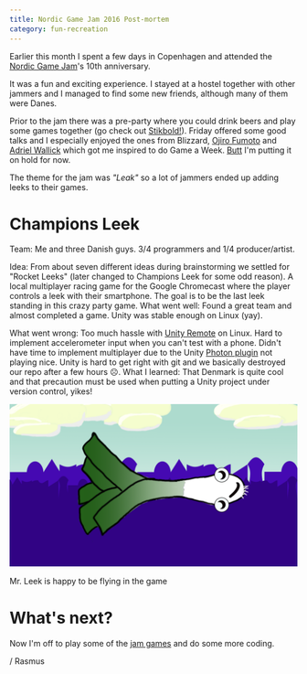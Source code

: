 ```yaml
---
title: Nordic Game Jam 2016 Post-mortem
category: fun-recreation
---
```

Earlier this month I spent a few days in Copenhagen and attended the [Nordic Game Jam](https://www.nordicgamejam.com/)'s 10th anniversary.

It was a fun and exciting experience. I stayed at a hostel together with other jammers and I managed to find some new friends, although many of them were Danes.

Prior to the jam there was a pre-party where you could drink beers and play some games together (go check out [Stikbold!](http://www.stikbold.com/)). Friday offered some good talks and I especially enjoyed the ones from Blizzard, [Ojiro Fumoto](https://twitter.com/moppin_) and [Adriel Wallick](https://msminotaur.com/) which got me inspired to do Game a Week. [Butt](https://butt.holdings/fionna-butts.gif) I'm putting it on hold for now.

The theme for the jam was *"Leak"* so a lot of jammers ended up adding leeks to their games.

# Champions Leek

Team: Me and three Danish guys. 3/4 programmers and 1/4 producer/artist.

Idea: From about seven different ideas during brainstorming we settled for "Rocket Leeks" (later changed to Champions Leek for some odd reason). A local multiplayer racing game for the Google Chromecast where the player controls a leek with their smartphone. The goal is to be the last leek standing in this crazy party game.
What went well: Found a great team and almost completed a game. Unity was stable enough on Linux (yay).

What went wrong: Too much hassle with [Unity Remote](https://docs.unity3d.com/Manual/UnityRemote5.html) on Linux.
Hard to implement accelerometer input when you can't test with a phone.
Didn't have time to implement multiplayer due to the Unity [Photon plugin](https://assetstore.unity.com/packages/tools/network/photon-unity-networking-classic-free-1786) not playing nice.
Unity is hard to get right with git and we basically destroyed our repo after a few hours ☹️.
What I learned: That Denmark is quite cool and that precaution must be used when putting a Unity project under version control, yikes!

[![Flying Leek](/assets/images/champions-leek.png)](/assets/images/champions-leek.png)

Mr. Leek is happy to be flying in the game

# What's next?

Now I'm off to play some of the [jam games](https://itch.io/jam/ngj16/entries) and do some more coding.

/ Rasmus